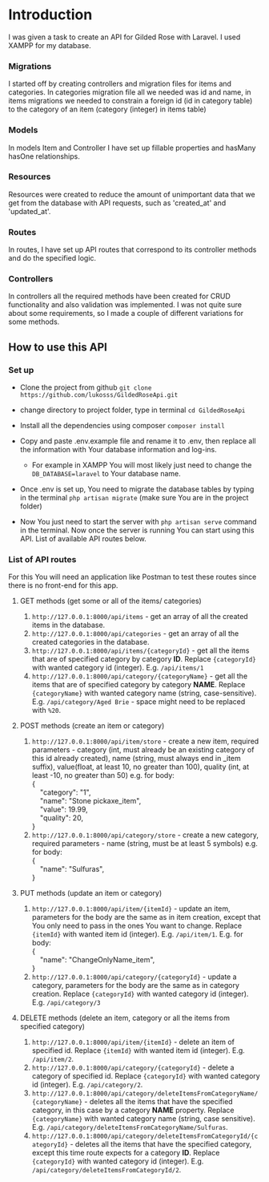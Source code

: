 # Introduction

I was given a task to create an API for Gilded Rose with Laravel. I used XAMPP for my database.

### Migrations

I started off by creating controllers and migration files for items and categories. In categories migration file all we
needed was id and name, in items migrations we needed to constrain a foreign id (id in category table) to the category of an item (category (integer) in items table)

### Models

In models Item and Controller I have set up fillable properties and hasMany hasOne relationships. 

### Resources

Resources were created to reduce the amount of unimportant data that we get from the database with API requests, 
such as 'created_at' and 'updated_at'.

### Routes

In routes, I have set up API routes that correspond to its controller methods and do the specified logic. 

### Controllers

In controllers all the required methods have been created for CRUD functionality and also validation was implemented. I was not quite sure about some requirements, so I made a couple of different variations for some methods.

## How to use this API

### Set up

- Clone the project from github ```git clone https://github.com/lukosss/GildedRoseApi.git```
- change directory to project folder, type in terminal ```cd GildedRoseApi```
- Install all the dependencies using composer ```composer install```
- Copy and paste .env.example file and rename it to .env, then replace all the information with Your database information and log-ins.
    - For example in XAMPP You will most likely just need to change the `DB_DATABASE=laravel` to Your database name.
    
- Once .env is set up, You need to migrate the database tables by typing in the terminal ```php artisan migrate``` (make sure You are in the project folder)
- Now You just need to start the server with ```php artisan serve``` command in the terminal. Now once the server is running You can start using this API. List of available API routes below.

### List of API routes

For this You will need an application like Postman to test these routes since there is no front-end for this app.
1. GET methods (get some or all of the items/ categories)
    1. ```http://127.0.0.1:8000/api/items``` - get an array of all the created items in the database.
    2. ```http://127.0.0.1:8000/api/categories``` - get an array of all the created categories in the database.
    3. ```http://127.0.0.1:8000/api/items/{categoryId}``` - get all the items that are of specified category by category <strong>ID</strong>. Replace ```{categoryId}``` with wanted category id (integer). E.g. ```/api/items/1```
    4. ```http://127.0.0.1:8000/api/category/{categoryName}``` - get all the items that are of specified category by category <strong>NAME</strong>. Replace ```{categoryName}``` with wanted category name (string, case-sensitive). E.g. ```/api/category/Aged Brie``` - space might need to be replaced with ```%20```.
    
2. POST methods (create an item or category)
    1. ```http://127.0.0.1:8000/api/item/store``` - create a new item, required parameters - category (int, must already be an existing category of this id already created), name (string, must always end in _item suffix), value(float, at least 10, no greater than 100), quality (int, at least -10, no greater than 50)
       e.g. for body:<br />
       {<br />
       &nbsp;&nbsp;&nbsp;&nbsp;"category": "1",<br />
       &nbsp;&nbsp;&nbsp;&nbsp;"name": "Stone pickaxe_item",<br />
       &nbsp;&nbsp;&nbsp;&nbsp;"value": 19.99,<br />
       &nbsp;&nbsp;&nbsp;&nbsp;"quality": 20,<br />
       }<br />
    2. ```http://127.0.0.1:8000/api/category/store``` - create a new category, required parameters - name (string, must be at least 5 symbols) e.g. for body:<br />
       {<br />
       &nbsp;&nbsp;&nbsp;&nbsp;"name": "Sulfuras",<br />
       }<br />
       
3. PUT methods (update an item or category)
    1. ```http://127.0.0.1:8000/api/item/{itemId}``` - update an item, parameters for the body are the same as in item creation, except that You only need to pass in the ones You want to change. Replace ```{itemId}``` with wanted item id (integer). E.g. ```/api/item/1```. E.g. for body:<br />
       {<br />
       &nbsp;&nbsp;&nbsp;&nbsp;"name": "ChangeOnlyName_item",<br />
       }<br />
    2. ```http://127.0.0.1:8000/api/category/{categoryId}``` - update a category, parameters for the body are the same as in category creation. Replace ```{categoryId}``` with wanted category id (integer). E.g. ```/api/category/3```

4. DELETE methods (delete an item, category or all the items from specified category)
    1. ```http://127.0.0.1:8000/api/item/{itemId}``` - delete an item of specified id. Replace ```{itemId}``` with wanted item id (integer). E.g. ```/api/item/2```.
    2. ```http://127.0.0.1:8000/api/category/{categoryId}``` - delete a category of specified id. Replace ```{categoryId}``` with wanted category id (integer). E.g. ```/api/category/2```.
    3. ```http://127.0.0.1:8000/api/category/deleteItemsFromCategoryName/{categoryName}``` - deletes all the items that have the specified category, in this case by a category <strong>NAME</strong> property. Replace ```{categoryName}``` with wanted category name (string, case sensitive). E.g. ```/api/category/deleteItemsFromCategoryName/Sulfuras```.
    4. ```http://127.0.0.1:8000/api/category/deleteItemsFromCategoryId/{categoryId}``` - deletes all the items that have the specified category, except this time route expects for a category <strong>ID</strong>. Replace ```{categoryId}``` with wanted category id (integer). E.g. ```/api/category/deleteItemsFromCategoryId/2```.
